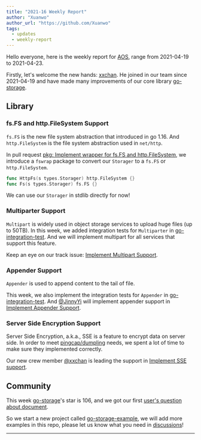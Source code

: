 ```yaml
---
title: "2021-16 Weekly Report"
author: "Xuanwo"
author_url: "https://github.com/Xuanwo"
tags:
  - updates
  - weekly-report
---
```


Hello everyone, here is the weekly report for [AOS](https://aos.dev), range from 2021-04-19 to 2021-04-23.

Firstly, let's welcome the new hands: [xxchan](https://github.com/xxchan/). He joined in our team since 2021-04-19 and have made many improvements of our core library [go-storage][].

## Library

### fs.FS and http.FileSystem Support

`fs.FS` is the new file system abstraction that introduced in go 1.16. And `http.FileSystem` is the file system abstraction used in `net/http`.

In pull request [pkg: Implement wrapper for fs.FS and http.FileSystem](https://github.com/aos-dev/go-storage/pull/538), we introduce a `fswrap` package to convert our `Storager` to a `fs.FS` or `http.FileSystem`.

```go
func HttpFs(s types.Storager) http.FileSystem {}
func Fs(s types.Storager) fs.FS {}
```

We can use our `Storager` in stdlib directly for now!

### Multiparter Support

`Multipart` is widely used in object storage services to upload huge files (up to 50TB). In this week, we added integration tests for `Multiparter` in [go-integration-test][]. And we will implement multipart for all services that support this feature.

Keep an eye on our track issue: [Implement Multipart Support](https://github.com/aos-dev/go-storage/issues/522).

### Appender Support

`Appender` is used to append content to the tail of file.

This week, we also implement the integration tests for `Appender` in [go-integration-test][]. And [@JinnyYi](https://github.com/JinnyYi) will implement appender support in [Implement Appender Support](https://github.com/aos-dev/go-storage/issues/529).

### Server Side Encryption Support

Server Side Encryption, a.k.a., SSE is a feature to encrypt data on server side. In order to meet [pingcap/dumpling](https://github.com/pingcap/dumpling) needs, we spent a lot of time to make sure they implemented correctly.

Our new crew member [@xxchan](https://github.com/xxchan) is leading the support in [Implement SSE support](https://github.com/aos-dev/go-storage/issues/523).

## Community

This week [go-storage][]'s star is 106, and we got our first [user's question about document](https://github.com/aos-dev/go-storage/discussions/540).

So we start a new project called [go-storage-example](https://github.com/aos-dev/go-storage-example), we will add more examples in this repo, please let us know what you need in [discussions](https://github.com/aos-dev/go-storage/discussions)!

---

[go-storage]: https://github.com/aos-dev/go-storage
[go-integration-test]: https://github.com/aos-dev/go-integration-test
